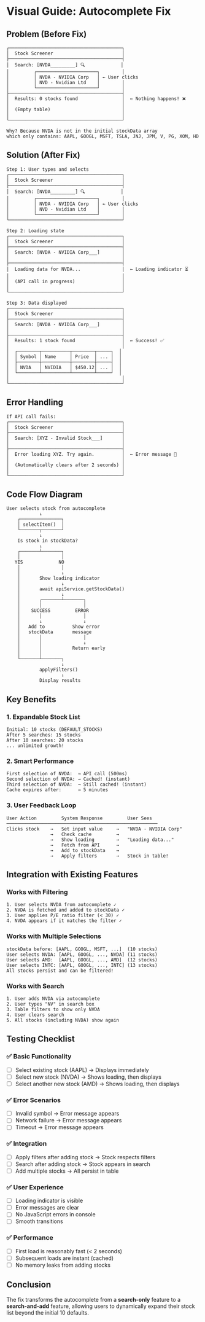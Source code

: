 # Visual Guide: Autocomplete Fix

## Problem (Before Fix)

```
┌─────────────────────────────────────────┐
│  Stock Screener                         │
├─────────────────────────────────────────┤
│  Search: [NVDA_________] 🔍             │
│         ┌──────────────────────┐        │
│         │ NVDA - NVIDIA Corp   │ ← User clicks
│         │ NVD - Nvidian Ltd    │        │
│         └──────────────────────┘        │
├─────────────────────────────────────────┤
│  Results: 0 stocks found                │  ← Nothing happens! ❌
│                                         │
│  (Empty table)                          │
│                                         │
└─────────────────────────────────────────┘

Why? Because NVDA is not in the initial stockData array
which only contains: AAPL, GOOGL, MSFT, TSLA, JNJ, JPM, V, PG, XOM, HD
```

## Solution (After Fix)

```
Step 1: User types and selects
┌─────────────────────────────────────────┐
│  Stock Screener                         │
├─────────────────────────────────────────┤
│  Search: [NVDA_________] 🔍             │
│         ┌──────────────────────┐        │
│         │ NVDA - NVIDIA Corp   │ ← User clicks
│         │ NVD - Nvidian Ltd    │        │
│         └──────────────────────┘        │
└─────────────────────────────────────────┘

Step 2: Loading state
┌─────────────────────────────────────────┐
│  Stock Screener                         │
├─────────────────────────────────────────┤
│  Search: [NVDA - NVIDIA Corp___]        │
│                                         │
├─────────────────────────────────────────┤
│  Loading data for NVDA...               │  ← Loading indicator ⏳
│                                         │
│  (API call in progress)                 │
│                                         │
└─────────────────────────────────────────┘

Step 3: Data displayed
┌─────────────────────────────────────────┐
│  Stock Screener                         │
├─────────────────────────────────────────┤
│  Search: [NVDA - NVIDIA Corp___]        │
│                                         │
├─────────────────────────────────────────┤
│  Results: 1 stock found                 │  ← Success! ✅
│                                         │
│  ┌────────┬──────────┬────────┬─────┐  │
│  │ Symbol │ Name     │ Price  │ ... │  │
│  ├────────┼──────────┼────────┼─────┤  │
│  │ NVDA   │ NVIDIA   │ $450.12│ ... │  │
│  └────────┴──────────┴────────┴─────┘  │
│                                         │
└─────────────────────────────────────────┘
```

## Error Handling

```
If API call fails:
┌─────────────────────────────────────────┐
│  Stock Screener                         │
├─────────────────────────────────────────┤
│  Search: [XYZ - Invalid Stock___]       │
│                                         │
├─────────────────────────────────────────┤
│  Error loading XYZ. Try again.          │  ← Error message 🚫
│                                         │
│  (Automatically clears after 2 seconds) │
│                                         │
└─────────────────────────────────────────┘
```

## Code Flow Diagram

```
User selects stock from autocomplete
            ↓
    ┌───────────────┐
    │ selectItem()  │
    └───────┬───────┘
            ↓
    Is stock in stockData?
            ↓
    ┌───────┴───────┐
    │               │
   YES             NO
    │               │
    │               ↓
    │       Show loading indicator
    │               ↓
    │       await apiService.getStockData()
    │               ↓
    │       ┌───────┴───────┐
    │       │               │
    │    SUCCESS         ERROR
    │       │               │
    │       ↓               ↓
    │   Add to          Show error
    │   stockData       message
    │       │               │
    │       │               ↓
    │       │           Return early
    │       │               
    └───────┴───────┐
                    ↓
            applyFilters()
                    ↓
            Display results
```

## Key Benefits

### 1. Expandable Stock List
```
Initial: 10 stocks (DEFAULT_STOCKS)
After 5 searches: 15 stocks
After 10 searches: 20 stocks
... unlimited growth!
```

### 2. Smart Performance
```
First selection of NVDA:  → API call (500ms)
Second selection of NVDA: → Cached! (instant)
Third selection of NVDA:  → Still cached! (instant)
Cache expires after:      → 5 minutes
```

### 3. User Feedback Loop
```
User Action         System Response         User Sees
───────────────────────────────────────────────────────
Clicks stock    →   Set input value     →   "NVDA - NVIDIA Corp"
                →   Check cache         →   
                →   Show loading        →   "Loading data..."
                →   Fetch from API      →   
                →   Add to stockData    →   
                →   Apply filters       →   Stock in table!
```

## Integration with Existing Features

### Works with Filtering
```
1. User selects NVDA from autocomplete ✓
2. NVDA is fetched and added to stockData ✓
3. User applies P/E ratio filter (< 30) ✓
4. NVDA appears if it matches the filter ✓
```

### Works with Multiple Selections
```
stockData before: [AAPL, GOOGL, MSFT, ...]  (10 stocks)
User selects NVDA: [AAPL, GOOGL, ..., NVDA] (11 stocks)
User selects AMD:  [AAPL, GOOGL, ..., AMD]  (12 stocks)
User selects INTC: [AAPL, GOOGL, ..., INTC] (13 stocks)
All stocks persist and can be filtered!
```

### Works with Search
```
1. User adds NVDA via autocomplete
2. User types "NV" in search box
3. Table filters to show only NVDA
4. User clears search
5. All stocks (including NVDA) show again
```

## Testing Checklist

### ✅ Basic Functionality
- [ ] Select existing stock (AAPL) → Displays immediately
- [ ] Select new stock (NVDA) → Shows loading, then displays
- [ ] Select another new stock (AMD) → Shows loading, then displays

### ✅ Error Scenarios
- [ ] Invalid symbol → Error message appears
- [ ] Network failure → Error message appears
- [ ] Timeout → Error message appears

### ✅ Integration
- [ ] Apply filters after adding stock → Stock respects filters
- [ ] Search after adding stock → Stock appears in search
- [ ] Add multiple stocks → All persist in table

### ✅ User Experience
- [ ] Loading indicator is visible
- [ ] Error messages are clear
- [ ] No JavaScript errors in console
- [ ] Smooth transitions

### ✅ Performance
- [ ] First load is reasonably fast (< 2 seconds)
- [ ] Subsequent loads are instant (cached)
- [ ] No memory leaks from adding stocks

## Conclusion

The fix transforms the autocomplete from a **search-only** feature to a **search-and-add** feature, allowing users to dynamically expand their stock list beyond the initial 10 defaults.
